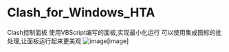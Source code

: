 # Clash_for_Windows_HTA
Clash控制面板
使用VBScript编写的面板,实现最小化运行
可以使用集成图标的批处理,让面板运行起来更美观
![image](https://github.com/Amaury-GitHub/Clash_for_Windows_HTA/README_IMG/无标题.png)[image]

